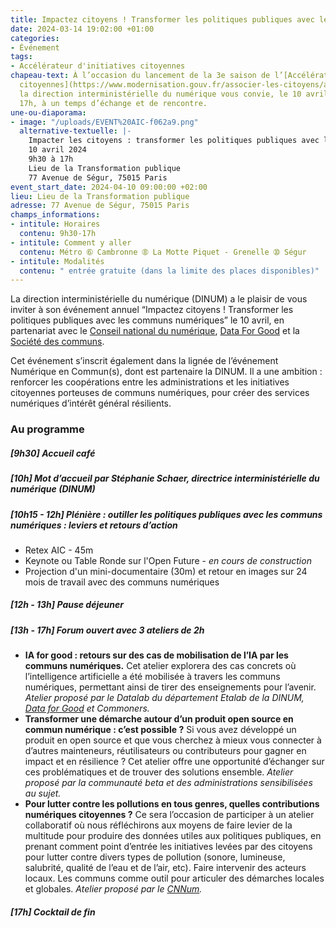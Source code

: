 ```yaml
---
title: Impactez citoyens ! Transformer les politiques publiques avec les communs numériques
date: 2024-03-14 19:02:00 +01:00
categories:
- Événement
tags:
- Accélérateur d'initiatives citoyennes
chapeau-text: À l’occasion du lancement de la 3e saison de l’[Accélérateur d’initiatives
  citoyennes](https://www.modernisation.gouv.fr/associer-les-citoyens/accelerateur-dinitiatives-citoyennes),
  la direction interministérielle du numérique vous convie, le 10 avril de 09h30 à
  17h, à un temps d’échange et de rencontre.
une-ou-diaporama:
- image: "/uploads/EVENT%20AIC-f062a9.png"
  alternative-textuelle: |-
    Impacter les citoyens : transformer les politiques publiques avec les communs numériques
    10 avril 2024
    9h30 à 17h
    Lieu de la Transformation publique
    77 Avenue de Ségur, 75015 Paris
event_start_date: 2024-04-10 09:00:00 +02:00
lieu: Lieu de la Transformation publique
adresse: 77 Avenue de Ségur, 75015 Paris
champs_informations:
- intitule: Horaires
  contenu: 9h30-17h
- intitule: Comment y aller
  contenu: Métro ➅ Cambronne ➇ La Motte Piquet - Grenelle ➉ Ségur
- intitule: Modalités
  contenu: " entrée gratuite (dans la limite des places disponibles)"
---
```


La direction interministérielle du numérique (DINUM) a le plaisir de vous inviter à son événement annuel “Impactez citoyens ! Transformer les politiques publiques avec les communs numériques” le 10 avril, en partenariat avec le [Conseil national du numérique](https://cnnumerique.fr/), [Data For Good](https://dataforgood.fr/) et la [Société des communs](https://societedescommuns.com/).

Cet événement s’inscrit également dans la lignée de l’événement Numérique en Commun(s), dont est partenaire la DINUM. Il a une ambition : renforcer les coopérations entre les administrations et les initiatives citoyennes porteuses de communs numériques, pour créer des services numériques d’intérêt général résilients.

### Au programme
##### [9h30] Accueil café

##### [10h] Mot d’accueil par Stéphanie Schaer, directrice interministérielle du numérique (DINUM)

##### [10h15 - 12h] Plénière : outiller les politiques publiques avec les communs numériques : leviers et retours d’action
* Retex AIC - 45m
* Keynote ou Table Ronde sur l'Open Future - *en cours de construction*
* Projection d'un mini-documentaire (30m) et retour en images sur 24 mois de travail avec des communs numériques

##### [12h - 13h] Pause déjeuner

##### [13h - 17h] Forum ouvert avec 3 ateliers de 2h
* **IA for good : retours sur des cas de mobilisation de l’IA par les communs numériques.** Cet atelier explorera des cas concrets où l’intelligence artificielle a été mobilisée à travers les communs numériques, permettant ainsi de tirer des enseignements pour l’avenir. *Atelier proposé par le Datalab du département Etalab de la DINUM, [Data for Good](https://dataforgood.fr/) et Commoners.*
* **Transformer une démarche autour d’un produit open source en commun numérique : c’est possible ?** Si vous avez développé un produit en open source et que vous cherchez à mieux vous connecter à d’autres mainteneurs, réutilisateurs ou contributeurs pour gagner en impact et en résilience ? Cet atelier offre une opportunité d’échanger sur ces problématiques et de trouver des solutions ensemble. *Atelier proposé par la communauté beta et des administrations sensibilisées au sujet.*
* **Pour lutter contre les pollutions en tous genres, quelles contributions numériques citoyennes ?** Ce sera l’occasion de participer à un atelier collaboratif où nous réfléchirons aux moyens de faire levier de la multitude pour produire des données utiles aux politiques publiques, en prenant comment point d’entrée les initiatives levées par des citoyens pour lutter contre divers types de pollution (sonore, lumineuse, salubrité, qualité de l’eau et de l’air, etc). Faire intervenir des acteurs locaux. Les communs comme outil pour articuler des démarches locales et globales. *Atelier proposé par le [CNNum](https://cnnumerique.fr/).*

##### [17h] Cocktail de fin